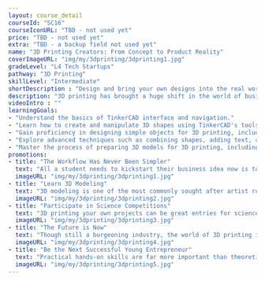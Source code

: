 ```yaml
---
layout: course_detail
courseId: "SC16"
courseIconURL: "TBD - not used yet"
price: "TBD - not used yet"
extra: "TBD - a backup field not used yet"
name: "3D Printing Creators: From Concept to Product Reality"
coverImageURL: "img/my/3dprinting/3dprinting1.jpg"
gradeLevel: "L4 Tech Startups"
pathway: "3D Printing"
skillLevel: "Intermediate"
shortDescription : "Design and bring your own designs into the real world!"
description: "3D printing has brought a huge shift in the world of business as entrepreneurs can now utilize cheap, low maintenance manufacturing for their businesses. Designers can now design, test, and release their own products using software and machinery that fits in their own office space. In this summer camp, students will learn the fundamentals of 3D modeling by using the TinkerCAD website, and then print their own designs using our 3D printing technology."
videoIntro : ""
learningGoals:
- "Understand the basics of TinkerCAD interface and navigation."
- "Learn how to create and manipulate 3D shapes using TinkerCAD's tools and features."
- "Gain proficiency in designing simple objects for 3D printing, including measurements and dimensions."
- "Explore advanced techniques such as combining shapes, adding text, and creating custom designs."
- "Master the process of preparing 3D models for 3D printing, including exporting files in suitable formats and optimizing designs for printing success."
promotions:
- title: "The Workflow Has Never Been Simpler"
  text: "All a student needs to kickstart their business idea now is to come up with a 3D model on TinkerCAD, 3D print it, and then iterate on the design. Easy-peasy."
  imageURL: "img/my/3dprinting/3dprinting1.jpg"
- title: "Learn 3D Modeling"
  text: "3D modeling is one of the most commonly sought after artist roles in modern entertainment industries. Whether your child is an artist or a designer at heart, learning 3D modeling will help them a lot!"
  imageURL: "img/my/3dprinting/3dprinting2.jpg"
- title: "Participate in Science Competitions"
  text: "3D printing your own projects can be great entries for science competitions. Use your creativity, solve problems in your life, do experiments, publish the project, and build a foundation for college applications."
  imageURL: "img/my/3dprinting/3dprinting3.jpg"
- title: "The Future is Now"
  text: "Though still a burgeoning industry, the world of 3D printing is growing day by day. Soon enough, 3D printing will become something that consumers can easily do. Learning to take advantage of this new trend one key aspect to being an entreprenuer."
  imageURL: "img/my/3dprinting/3dprinting4.jpg"
- title: "Be the Next Successful Young Entrepreneur"
  text: "Practical hands-on skills are far more important than theoretical knowledge. Every course is designed for students to learn how to turn an idea for a project into a practical reality through hard work. Young little entrepreneurs are developed during these challenges."
  imageURL: "img/my/3dprinting/3dprinting5.jpg"
---
```


